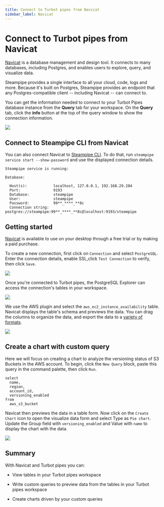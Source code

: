 ```yaml
---
title: Connect to Turbot pipes from Navicat
sidebar_label: Navicat
---
```


# Connect to Turbot pipes from Navicat

[Navicat](https://navicat.com/en/) is a database management and design tool. It connects to many databases, including Postgres, and enables users to explore, query, and visualize data.

Steampipe provides a single interface to all your cloud, code, logs and more. Because it's built on Postgres, Steampipe provides an endpoint that any Postgres-compatible client -- including Navicat -- can connect to.

You can get the information needed to connect to your Turbot Pipes database instance from the **Query** tab for your workspace.  On the **Query** tab, click the **info** button at the top of the query window to show the connection information. 

![](/images/docs/pipes/query-info-connect.png)

## Connect to Steampipe CLI from Navicat

You can also connect Navicat to [Steampipe CLI](https://steampipe.io/downloads). To do that, run `steampipe service start --show-password` and use the displayed connection details.

```
Steampipe service is running:

Database:

  Host(s):            localhost, 127.0.0.1, 192.168.29.204
  Port:               9193
  Database:           steampipe
  User:               steampipe
  Password:           99**_****_**8c
  Connection string:  postgres://steampipe:99**_****_**8c@localhost:9193/steampipe
```

## Getting started

[Navicat](https://navicat.com/en/download/navicat-for-postgresql) is available to use on your desktop through a free trial or by making a paid purchase.

To create a new connection, first click on `Connection` and select `PostgreSQL`. Enter the connection details, enable SSL,click `Test Connection` to verify, then click `Save`.

<div style={{"marginTop":"1em", "marginBottom":"1em", "width":"90%"}}>
<img src="/images/docs/pipes/navicat-connection-success.png" />
</div>

Once you're connected to Turbot pipes, the PostgreSQL Explorer can access the connection's tables in your workspace.

<div style={{"marginTop":"1em", "marginBottom":"1em", "width":"40%"}}>
<img src="/images/docs/pipes/navicat-navigation-bar.png" />
</div>

We use the AWS plugin and select the `aws_ec2_instance_availability` table. Navicat displays the table's schema and previews the data. You can drag the columns to organize the data, and export the data to a [variety of formats](https://steampipe.io/docs/reference/cli/check#output-formats).

<div style={{"marginTop":"1em", "marginBottom":"1em", "width":"40%"}}>
<img src="/images/docs/pipes/navicat-instance-data-preview.png" />
</div>

## Create a chart with custom query

Here we will focus on creating a chart to analyze the versioning status of S3 Buckets in the AWS account. To begin, click the `New Query` block, paste this query in the command palette, then click `Run`.

```
select
  name,
  region,
  account_id,
  versioning_enabled
from
  aws_s3_bucket
```

Navicat then previews the data in a table form. Now click on the `Create Chart` icon to open the visualize data form and select Type as `Pie chart`. Update the Group field with `versioning_enabled` and Value with `name` to display the chart with the data.

<div style={{"marginTop":"1em", "marginBottom":"1em", "width":"90%"}}>
<img src="/images/docs/pipes/navicat-s3-bucket-analysis-chart.png" />
</div>

## Summary

With Navicat and Turbot pipes you can:

- View tables in your Turbot pipes workspace

- Write custom queries to preview data from the tables in your Turbot pipes workspace

- Create charts driven by your custom queries
